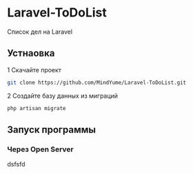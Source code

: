 # Laravel-ToDoList
Список дел на Laravel

## Устнаовка
1 Скачайте проект
```bash
git clone https://github.com/MindYume/Laravel-ToDoList.git
```
2 Создайте базу данных из миграций
```bash
php artisan migrate
```



## Запуск программы
### Через Open Server
dsfsfd
